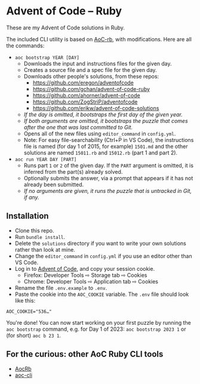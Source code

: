 # Advent of Code – Ruby

These are my Advent of Code solutions in Ruby.

The included CLI utility is based on [AoC-rb](https://github.com/Keirua/aoc-cli), with modifications. Here are all the commands:

- `aoc bootstrap YEAR [DAY]`
  - Downloads the input and instructions files for the given day.
  - Creates a source file and a spec file for the given day.
  - Downloads other people's solutions, from these repos:
    - <https://github.com/eregon/adventofcode>
    - <https://github.com/gchan/advent-of-code-ruby>
    - <https://github.com/ahorner/advent-of-code>
    - <https://github.com/ZogStriP/adventofcode>
    - <https://github.com/erikw/advent-of-code-solutions>
  - *If the day is omitted, it bootstraps the first day of the given year.*
  - *If both arguments are omitted, it bootstraps the puzzle that comes after the one that was last committed to Git.*
  - Opens all of the new files using `editor_command` in `config.yml`.
  - Note: For easy file-searchability (Ctrl+P in VS Code), the instructions file is named (for day 1 of 2015, for example) `1501.md` and the other solutions are named `15011.rb` and `15012.rb` (part 1 and part 2).
- `aoc run YEAR DAY [PART]`
  - Runs part `1` or `2` of the given day. If the `PART` argument is omitted, it is inferred from the part(s) already solved.
  - Optionally submits the answer, via a prompt that appears if it has not already been submitted.
  - *If no arguments are given, it runs the puzzle that is untracked in Git, if any.*

## Installation

 - Clone this repo.
 - Run `bundle install`.
 - Delete the `solutions` directory if you want to write your own solutions rather than look at mine.
 - Change the `editor_command` in `config.yml` if you use an editor other than VS Code.
 - Log in to [Advent of Code](https://adventofcode.com/), and copy your session cookie.
   - Firefox: Developer Tools ⇨ Storage tab ⇨ Cookies
   - Chrome: Developer Tools ⇨ Application tab ⇨ Cookies
 - Rename the file `.env.example` to `.env`.
 - Paste the cookie into the `AOC_COOKIE` variable. The `.env` file should look like this:
```
AOC_COOKIE="536…"
```

You're done! You can now start working on your first puzzle by running the `aoc bootstrap` command, e.g. for Day 1 of 2023: `aoc bootstrap 2023 1` or (for short) `aoc b 23 1`.

## For the curious: other AoC Ruby CLI tools

- [AocRb](https://github.com/pacso/aoc_rb)
- [aoc-cli](https://github.com/apexatoll/aoc-cli)
